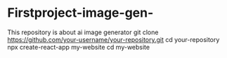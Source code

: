 # Firstproject-image-gen-
This repository is about ai image generator
git clone https://github.com/your-username/your-repository.git
cd your-repository
npx create-react-app my-website
cd my-website
